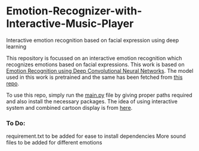 # Emotion-Recognizer-with-Interactive-Music-Player
Interactive emotion recognition based on facial expression using deep learning


This repository is focussed on an interactive emotion recognition which recognizes emotions based on facial expressions. This work is based on [Emotion Recognition using Deep Convolutional Neural Networks](Referred_paper.pdf). The model used in this work is pretrained and the same has been fetched from [this repo](https://github.com/atulapra/Emotion-detection).

To use this repo, simply run the [main.py](main.py) file by giving proper paths required and also install the necessary packages. The idea of using interactive system and combined cartoon display is from [here](https://github.com/parthisultimate/EmoTV-ITSP-). 


### To Do:
requirement.txt to be added for ease to install dependencies
More sound files to be added for different emotions
